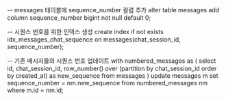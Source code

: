 -- messages 테이블에 sequence_number 컬럼 추가
alter table messages
add column sequence_number bigint not null default 0;

-- 시퀀스 번호를 위한 인덱스 생성
create index if not exists idx_messages_chat_sequence 
on messages(chat_session_id, sequence_number);

-- 기존 메시지들의 시퀀스 번호 업데이트
with numbered_messages as (
  select 
    id,
    chat_session_id,
    row_number() over (partition by chat_session_id order by created_at) as new_sequence
  from messages
)
update messages m
set sequence_number = nm.new_sequence
from numbered_messages nm
where m.id = nm.id; 